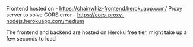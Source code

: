 Frontend hosted on - https://chainwhiz-frontend.herokuapp.com/
Proxy server to solve CORS error - https://cors-proxy-nodejs.herokuapp.com/medium

The frontend and backend are hosted on Heroku free tier, might take up a few seconds to load
